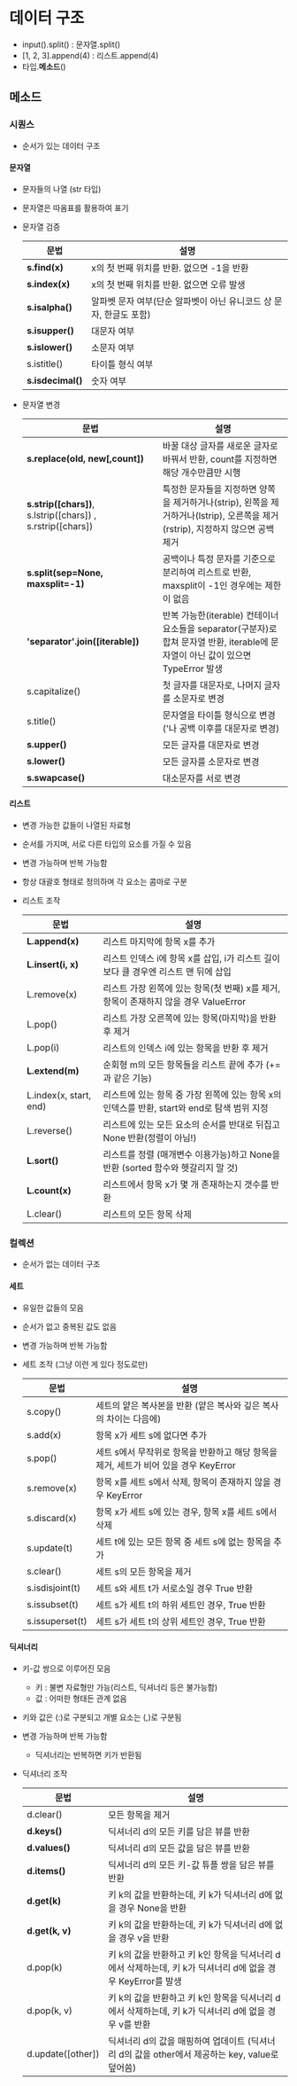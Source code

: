 # 데이터 구조

- input().split() : 문자열.split()
- [1, 2, 3].append(4) : 리스트.append(4)
- 타입.**메소드**()

## 메소드

### 시퀀스

- 순서가 있는 데이터 구조

#### 문자열

- 문자들의 나열 (str 타입)

- 문자열은 따옴표를 활용하여 표기

- 문자열 검증

  | 문법              | 설명                                                         |
  | ----------------- | ------------------------------------------------------------ |
  | **s.find(x)**     | x의 첫 번째 위치를 반환. 없으면 -1을 반환                    |
  | **s.index(x)**    | x의 첫 번째 위치를 반환. 없으면 오류 발생                    |
  | **s.isalpha()**   | 알파벳 문자 여부(단순 알파벳이 아닌 유니코드 상 문자, 한글도 포함) |
  | **s.isupper()**   | 대문자 여부                                                  |
  | **s.islower()**   | 소문자 여부                                                  |
  | s.istitle()       | 타이틀 형식 여부                                             |
  | **s.isdecimal()** | 숫자 여부                                                    |
  
- 문자열 변경

  | 문법                                                        | 설명                                                         |
  | ----------------------------------------------------------- | ------------------------------------------------------------ |
  | **s.replace(old, new[,count])**                             | 바꿀 대상 글자를 새로운 글자로 바꿔서 반환, count를 지정하면 해당 개수만큼만 시행 |
  | **s.strip([chars])**, s.lstrip([chars]) , s.rstrip([chars]) | 특정한 문자들을 지정하면 양쪽을 제거하거나(strip), 왼쪽을 제거하거나(lstrip), 오른쪽을 제거(rstrip), 지정하지 않으면 공백 제거 |
  | **s.split(sep=None, maxsplit=-1)**                          | 공백이나 특정 문자를 기준으로 분리하여 리스트로 반환, maxsplit이 -1인 경우에는 제한이 없음 |
  | **'separator'.join([iterable])**                            | 반복 가능한(iterable) 컨테이너 요소들을 separator(구분자)로 합쳐 문자열 반환, iterable에 문자열이 아닌 값이 있으면 TypeError 발생 |
  | s.capitalize()                                              | 첫 글자를 대문자로, 나머지 글자를 소문자로 변경              |
  | s.title()                                                   | 문자열을 타이틀 형식으로 변경 ('나 공백 이후를 대문자로 변경) |
  | **s.upper()**                                               | 모든 글자를 대문자로 변경                                    |
  | **s.lower()**                                               | 모든 글자를 소문자로 변경                                    |
  | **s.swapcase()**                                            | 대소문자를 서로 변경                                         |

#### 리스트

- 변경 가능한 값들이 나열된 자료형

- 순서를 가지며, 서로 다른 타입의 요소를 가질 수 있음

- 변경 가능하며 반복 가능함

- 항상 대괄호 형태로 정의하며 각 요소는 콤마로 구분

- 리스트 조작

  | 문법                   | 설명                                                         |
  | ---------------------- | ------------------------------------------------------------ |
  | **L.append(x)**        | 리스트 마지막에 항목 x를 추가                                |
  | **L.insert(i, x)**     | 리스트 인덱스 i에 항목 x를 삽입, i가 리스트 길이보다 클 경우엔 리스트 맨 뒤에 삽입 |
  | L.remove(x)            | 리스트 가장 왼쪽에 있는 항목(첫 번째) x를 제거, 항목이 존재하지 않을 경우 ValueError |
  | L.pop()                | 리스트 가장 오른쪽에 있는 항목(마지막)을 반환 후 제거        |
  | L.pop(i)               | 리스트의 인덱스 i에 있는 항목을 반환 후 제거                 |
  | **L.extend(m)**        | 순회형 m의 모든 항목들을 리스트 끝에 추가 (+=과 같은 기능)   |
  | L.index(x, start, end) | 리스트에 있는 항목 중 가장 왼쪽에 있는 항목 x의 인덱스를 반환, start와 end로 탐색 범위 지정 |
  | L.reverse()            | 리스트에 있는 모든 요소의 순서를 반대로 뒤집고 None 반환(정렬이 아님!) |
  | **L.sort()**           | 리스트를 정렬 (매개변수 이용가능)하고 None을 반환 (sorted 함수와 헷갈리지 말 것) |
  | **L.count(x)**         | 리스트에서 항목 x가 몇 개 존재하는지 갯수를 반환             |
  | L.clear()              | 리스트의 모든 항목 삭제                                      |

### 컬렉션

- 순서가 없는 데이터 구조

#### 세트

- 유일한 값들의 모음

- 순서가 없고 중복된 값도 없음

- 변경 가능하며 반복 가능함

- 세트 조작 (그냥 이런 게 있다 정도로만)

  | 문법            | 설명                                                         |
  | --------------- | ------------------------------------------------------------ |
  | s.copy()        | 세트의 얕은 복사본을 반환 (얕은 복사와 깊은 복사의 차이는 다음에) |
  | s.add(x)        | 항목 x가 세트 s에 없다면 추가                                |
  | s.pop()         | 세트 s에서 무작위로 항목을 반환하고 해당 항목을 제거, 세트가 비어 있을 경우 KeyError |
  | s.remove(x)     | 항목 x를 세트 s에서 삭제, 항목이 존재하지 않을 경우 KeyError |
  | s.discard(x)    | 항목 x가 세트 s에 있는 경우, 항목 x를 세트 s에서 삭제        |
  | s.update(t)     | 세트 t에 있는 모든 항목 중 세트 s에 없는 항목을 추가         |
  | s.clear()       | 세트 s의 모든 항목을 제거                                    |
  | s.isdisjoint(t) | 세트 s와 세트 t가 서로소일 경우 True 반환                    |
  | s.issubset(t)   | 세트 s가 세트 t의 하위 세트인 경우, True 반환                |
  | s.issuperset(t) | 세트 s가 세트 t의 상위 세트인 경우, True 반환                |

#### 딕셔너리

- 키-값 쌍으로 이루어진 모음

  - 키 : 불변 자료형만 가능(리스트, 딕셔너리 등은 불가능함)
  - 값 : 어떠한 형태든 관계 없음

- 키와 값은 (:)로 구분되고 개별 요소는 (,)로 구분됨

- 변경 가능하며 반복 가능함

  - 딕셔너리는 반복하면 키가 반환됨

- 딕셔너리 조작

  | 문법              | 설명                                                         |
  | ----------------- | ------------------------------------------------------------ |
  | d.clear()         | 모든 항목을 제거                                             |
  | **d.keys()**      | 딕셔너리 d의 모든 키를 담은 뷰를 반환                        |
  | **d.values()**    | 딕셔너리 d의 모든 값을 담은 뷰를 반환                        |
  | **d.items()**     | 딕셔너리 d의 모든 키-값 튜플 쌍을 담은 뷰를 반환             |
  | **d.get(k)**      | 키 k의 값을 반환하는데, 키 k가 딕셔너리 d에 없을 경우 None을 반환 |
  | **d.get(k, v)**   | 키 k의 값을 반환하는데, 키 k가 딕셔너리 d에 없을 경우 v을 반환 |
  | d.pop(k)          | 키 k의 값을 반환하고 키 k인 항목을 딕셔너리 d에서 삭제하는데, 키 k가 딕셔너리 d에 없을 경우 KeyError를 발생 |
  | d.pop(k, v)       | 키 k의 값을 반환하고 키 k인 항목을 딕셔너리 d에서 삭제하는데, 키 k가 딕셔너리 d에 없을 경우 v를 반환 |
  | d.update([other]) | 딕셔너리 d의 값을 매핑하여 업데이트 (딕셔너리 d의 값을 other에서 제공하는 key, value로 덮어씀) |

  
